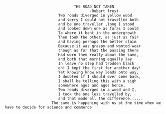                                    
                                   THE ROAD NOT TAKEN
                                          -Robert frost
                            Two roads diverged in yellow wood
                            and sorry I could not travelled both
                            and be one traveller ,long I stood
                            and looked down one as faras I could
                            To where it bent in the undergrowth
                            Then took the other, as just as fair
                            and having perhaps the better claim
                            Because it was graspy and wanted wear
                            though as for that the passing there
                            Had worn them really about the same,
                            and both that morning equally lay
                            In leave no step had trodden black
                            oh! I kept the first for another day!
                            Yet knowing know way leads onto way,
                            I doubted if I should ever come back,
                            I shall be telling this with a sigh
                            somewhere ages and ages hence,
                            Two roads diverged in a wood and I,
                            I took the one less travelled by,
                            and that made all the difference......
                         The same is happening with us at the time when we have to decide for science and commerce
                             
